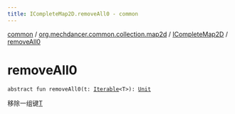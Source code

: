 ```yaml
---
title: ICompleteMap2D.removeAll0 - common
---
```


[common](../../index.html) / [org.mechdancer.common.collection.map2d](../index.html) / [ICompleteMap2D](index.html) / [removeAll0](./remove-all0.html)

# removeAll0

`abstract fun removeAll0(t: `[`Iterable`](https://kotlinlang.org/api/latest/jvm/stdlib/kotlin.collections/-iterable/index.html)`<T>): `[`Unit`](https://kotlinlang.org/api/latest/jvm/stdlib/kotlin/-unit/index.html)

移除一组键[T](index.html#T)

